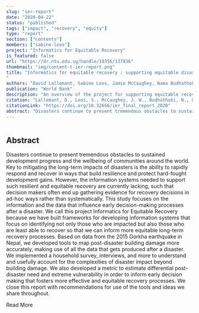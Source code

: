 ```yaml
---
slug: "ier-report"
date: "2020-04-22"
status: "published"
tags: ["impact", "recovery", "equity"]
type: "report"
section: ["contents"]
members: ["sabine-loos"]
project: "Informatics for Equitable Recovery"
is_featured: false
url: "https://dr.ntu.edu.sg/handle/10356/137836"
thumbnail: "img/content-t-ier-report.png"
title: "Informatics for equitable recovery : supporting equitable disaster recovery through mapping and integration of social vulnerability into post-disaster impact assessments
"
authors: "David Lallemant, Sabine Loos, Jamie McCaughey, Nama Budhathoki, Feroz Khan"
publication: "World Bank"
description: "An overview of the project for supporting equitable recovery through impact assessments."
citation: "Lallemant, D., Loos, S., McCaughey, J. W., Budhathoki, N., & Khan, F. (2020). Informatics for Equitable Recovery: Supporting equitable disaster recovery through mapping and integration of social vulnerability into post-disaster impact assessments (pp. 1–51) [Report]. Nanyang Technological University."
citationLink: "https://doi.org/10.32656/ier_final_report_2020"
abstract: "Disasters continue to present tremendous obstacles to sustained development progress and the wellbeing of communities around the world. Key to mitigating the long-term impacts of disasters is the ability to rapidly respond and recover in ways that build resilience and protect hard-fought development gains. However, the information systems needed to support such resilient and equitable recovery are currently lacking, such that decision makers often end up gathering evidence for recovery decisions in ad-hoc ways rather than systematically. This study focuses on the information and the data that influence early decision-making processes after a disaster. We call this project Informatics for Equitable Recovery because we have built frameworks for developing information systems that focus on identifying not only those who are impacted but also those who are least able to recover so that we can inform more equitable long-term recovery processes. Based on data from the 2015 Gorkha earthquake in Nepal, we developed tools to map post-disaster building damage more accurately, making use of all the data that gets produced after a disaster. We implemented a household survey, interviews, and more to understand and usefully account for the complexities of disaster impact beyond building damage. We also developed a metric to estimate differential post-disaster need and extreme vulnerability in order to inform early decision making that fosters more effective and equitable recovery processes. We close this report with recommendations for use of the tools and ideas we share throughout."
---
```


<div class="hero-wrapper">
    <!-- Not totally sure why the public paths are failing the build rn. Todo. -->
    <img :src="`../../public/${thumbnail}`" :style="{maxWidth: '900px', margin: '0 auto'}"/>
</div>

## Abstract
Disasters continue to present tremendous obstacles to sustained development progress and the wellbeing of communities around the world. Key to mitigating the long-term impacts of disasters is the ability to rapidly respond and recover in ways that build resilience and protect hard-fought development gains. However, the information systems needed to support such resilient and equitable recovery are currently lacking, such that decision makers often end up gathering evidence for recovery decisions in ad-hoc ways rather than systematically. This study focuses on the information and the data that influence early decision-making processes after a disaster. We call this project Informatics for Equitable Recovery because we have built frameworks for developing information systems that focus on identifying not only those who are impacted but also those who are least able to recover so that we can inform more equitable long-term recovery processes. Based on data from the 2015 Gorkha earthquake in Nepal, we developed tools to map post-disaster building damage more accurately, making use of all the data that gets produced after a disaster. We implemented a household survey, interviews, and more to understand and usefully account for the complexities of disaster impact beyond building damage. We also developed a metric to estimate differential post-disaster need and extreme vulnerability in order to inform early decision making that fosters more effective and equitable recovery processes. We close this report with recommendations for use of the tools and ideas we share throughout.

<Link is-button doOpenInNewTab to="https://dr.ntu.edu.sg/handle/10356/137836"> Read More </Link>
